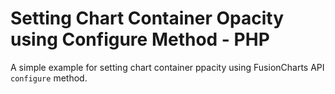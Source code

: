 Setting Chart Container Opacity using Configure Method - PHP
===
A simple example for setting chart container ppacity using FusionCharts API `configure` method.
